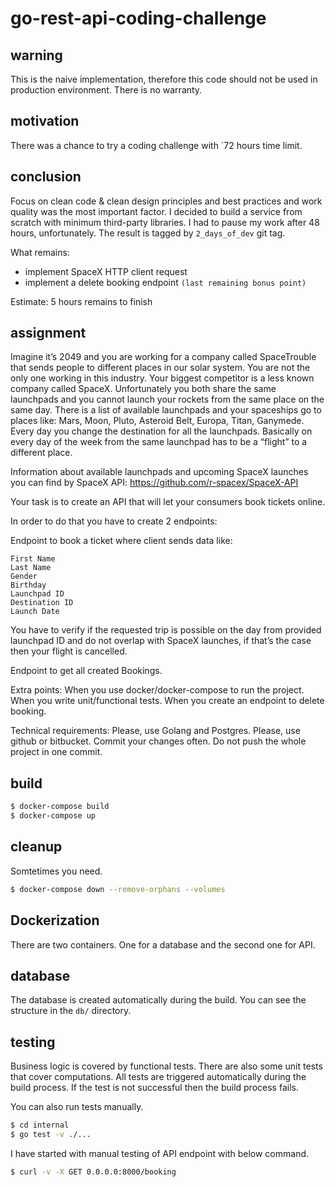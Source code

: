 # go-rest-api-coding-challenge

## warning

This is the naive implementation, therefore this code should not be used in production environment. There is no warranty.

## motivation

There was a chance to try a coding challenge with `72 hours time limit.

## conclusion

Focus on clean code & clean design principles and best practices and work quality was the most important factor.
I decided to build a service from scratch with minimum third-party libraries.
I had to pause my work after 48 hours, unfortunately. The result is tagged by `2_days_of_dev` git tag.

What remains:
* implement SpaceX HTTP client request
* implement a delete booking endpoint `(last remaining bonus point)`

Estimate: 5 hours remains to finish

## assignment

Imagine it’s 2049 and you are working for a company called SpaceTrouble that sends people to different places in our solar system. You are not the only one working in this industry. Your biggest competitor is a less known company called SpaceX. Unfortunately you both share the same launchpads and you cannot launch your rockets from the same place on the same day. There is a list of available launchpads and your spaceships go to places like: Mars, Moon, Pluto, Asteroid Belt, Europa, Titan, Ganymede. Every day you change the destination for all the launchpads. Basically on every day of the week from the same launchpad has to be a “flight” to a different place.

Information about available launchpads and upcoming SpaceX launches you can find by SpaceX API: https://github.com/r-spacex/SpaceX-API

Your task is to create an API that will let your consumers book tickets online.

In order to do that you have to create 2 endpoints:

Endpoint to book a ticket where client sends data like:
```
First Name
Last Name
Gender
Birthday
Launchpad ID
Destination ID
Launch Date
```

You have to verify if the requested trip is possible on the day from provided launchpad ID and do not overlap with SpaceX launches, if that’s the case then your flight is cancelled.

Endpoint to get all created Bookings.

Extra points:
When you use docker/docker-compose to run the project.
When you write unit/functional tests.
When you create an endpoint to delete booking.

Technical requirements:
Please, use Golang and Postgres.
Please, use github or bitbucket.
Commit your changes often. Do not push the whole project in one commit.

## build

```bash
$ docker-compose build
$ docker-compose up
```

## cleanup

Somtetimes you need.

```bash
$ docker-compose down --remove-orphans --volumes
```

## Dockerization

There are two containers. One for a database and the second one for API. 

## database

The database is created automatically during the build. You can see the structure in the `db/` directory.

## testing

Business logic is covered by functional tests. There are also some unit tests that cover computations.
All tests are triggered automatically during the build process. If the test is not successful then the build process fails.

You can also run tests manually.

```bash
$ cd internal
$ go test -v ./...
```

I have started with manual testing of API endpoint with below command.

```bash
$ curl -v -X GET 0.0.0.0:8000/booking
```

